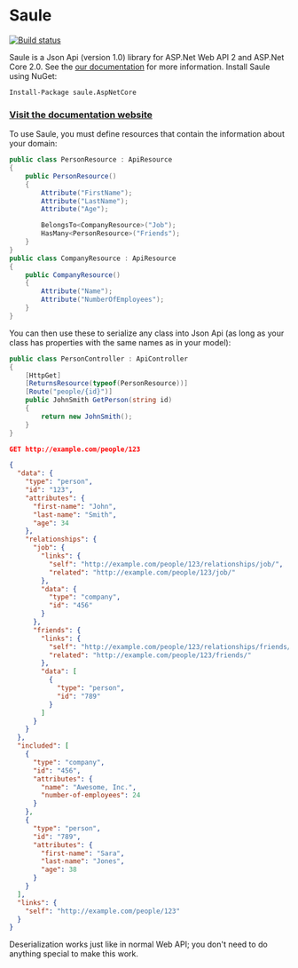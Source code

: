 # Saule
[![Build status](https://ci.appveyor.com/api/projects/status/uj3ddt85jaebjuh9/branch/master?svg=true)](https://ci.appveyor.com/project/JoukevanderMaas/saule/branch/master)

Saule is a Json Api (version 1.0) library for ASP.Net Web API 2 and ASP.Net Core 2.0.
See the [our documentation](http://joukevandermaas.github.io/saule) for more information. Install Saule using NuGet:

```
Install-Package saule.AspNetCore
```

### [Visit the documentation website](http://joukevandermaas.github.io/saule)

To use Saule, you must define resources that contain the information
about your domain:
```c#
public class PersonResource : ApiResource
{
    public PersonResource()
    {
        Attribute("FirstName");
        Attribute("LastName");
        Attribute("Age");

        BelongsTo<CompanyResource>("Job");
        HasMany<PersonResource>("Friends");
    }
}
public class CompanyResource : ApiResource
{
    public CompanyResource()
    {
        Attribute("Name");
        Attribute("NumberOfEmployees");
    }
}
```

You can then use these to serialize any class into Json Api
(as long as your class has properties with the same names as
in your model):
```c#
public class PersonController : ApiController
{
    [HttpGet]
    [ReturnsResource(typeof(PersonResource))]
    [Route("people/{id}")]
    public JohnSmith GetPerson(string id)
    {
        return new JohnSmith();
    }
}
```

```json
GET http://example.com/people/123

{
  "data": {
    "type": "person",
    "id": "123",
    "attributes": {
      "first-name": "John",
      "last-name": "Smith",
      "age": 34
    },
    "relationships": {
      "job": {
        "links": {
          "self": "http://example.com/people/123/relationships/job/",
          "related": "http://example.com/people/123/job/"
        },
        "data": {
          "type": "company",
          "id": "456"
        }
      },
      "friends": {
        "links": {
          "self": "http://example.com/people/123/relationships/friends/",
          "related": "http://example.com/people/123/friends/"
        },
        "data": [
          {
            "type": "person",
            "id": "789"
          }
        ]
      }
    }
  },
  "included": [
    {
      "type": "company",
      "id": "456",
      "attributes": {
        "name": "Awesome, Inc.",
        "number-of-employees": 24
      }
    },
    {
      "type": "person",
      "id": "789",
      "attributes": {
        "first-name": "Sara",
        "last-name": "Jones",
        "age": 38
      }
    }
  ],
  "links": {
    "self": "http://example.com/people/123"
  }
}
```

Deserialization works just like in normal Web API; you don't need
to do anything special to make this work.
